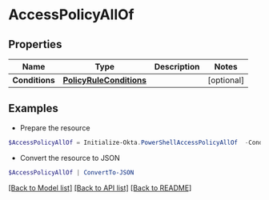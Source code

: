 # AccessPolicyAllOf
## Properties

Name | Type | Description | Notes
------------ | ------------- | ------------- | -------------
**Conditions** | [**PolicyRuleConditions**](PolicyRuleConditions.md) |  | [optional] 

## Examples

- Prepare the resource
```powershell
$AccessPolicyAllOf = Initialize-Okta.PowerShellAccessPolicyAllOf  -Conditions null
```

- Convert the resource to JSON
```powershell
$AccessPolicyAllOf | ConvertTo-JSON
```

[[Back to Model list]](../README.md#documentation-for-models) [[Back to API list]](../README.md#documentation-for-api-endpoints) [[Back to README]](../README.md)

